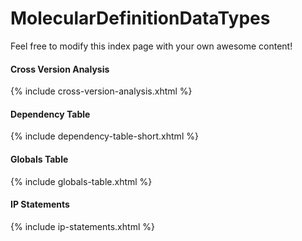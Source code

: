 # MolecularDefinitionDataTypes

Feel free to modify this index page with your own awesome content!

#### Cross Version Analysis 

{% include cross-version-analysis.xhtml %} 

#### Dependency Table 

{% include dependency-table-short.xhtml %} 

#### Globals Table 

{% include globals-table.xhtml %} 

#### IP Statements 

{% include ip-statements.xhtml %} 